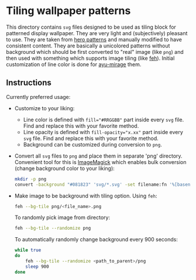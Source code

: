 # Tiling wallpaper patterns

This directory contains `svg` files designed to be used as tiling block for patterned display wallpaper. They are very light and (subjectively) pleasant to use. They are taken from [hero patterns](https://heropatterns.com/) and manually modified to have consistent content. They are basically a unicolored patterns without background which should be first converted to "real" image (like `png`) and then used with something which supports image tiling (like [feh](https://feh.finalrewind.org/)). Initial customization of line color is done for [ayu-mirage](https://github.com/ayu-theme/ayu-colors) them.

## Instructions

Currently preferred usage:

- Customize to your liking:
    - Line color is defined with `fill="#RRGGBB"` part inside every `svg` file. Find and replace this with your favorite method.
    - Line opacity is defined with `fill-opacity="x.xx"` part inside every `svg` file. Find and replace this with your favorite method.
    - Background can be customized during conversion to `png`.
- Convert all `svg` files to `png` and place them in separate 'png' directory. Convenient tool for this is [ImageMagick](https://imagemagick.org/index.php) which enables bulk conversion (change background color to your liking):
    ```bash
    mkdir -p png
    convert -background "#081823" 'svg/*.svg' -set filename:fn '%[basename]' 'png/%[filename:fn].png'
    ```
- Make image to be background with tiling option. Using `feh`:
    ```bash
    feh --bg-tile png/<file_name>.png
    ```

    To randomly pick image from directory:
    ```bash
    feh --bg-tile --randomize png
    ```

    To automatically randomly change background every 900 seconds:
    ```bash
    while true
    do
        feh --bg-tile --randomize <path_to_parent>/png
        sleep 900
    done
    ```
